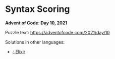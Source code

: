 # Syntax Scoring

**Advent of Code: Day 10, 2021**

Puzzle text: https://adventofcode.com/2021/day/10

Solutions in other languages:

- [💧 Elixir](../../../elixir/lib/2021/10_syntax_scoring)
